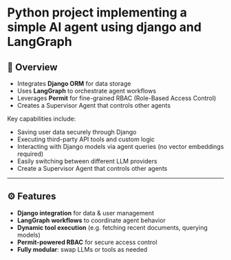 # Python project implementing a simple AI agent using django and LangGraph

## 🧠 Overview

- Integrates **Django ORM** for data storage  
- Uses **LangGraph** to orchestrate agent workflows  
- Leverages **Permit** for fine-grained RBAC (Role-Based Access Control)
- Creates a Supervisor Agent that controls other agents
 


Key capabilities include:

- Saving user data securely through Django  
- Executing third-party API tools and custom logic  
- Interacting with Django models via agent queries (no vector embeddings required)  
- Easily switching between different LLM providers
- Create a Supervisor Agent that controls other agents
 
---

## ⚙️ Features

- **Django integration** for data & user management  
- **LangGraph workflows** to coordinate agent behavior  
- **Dynamic tool execution** (e.g. fetching recent documents, querying models)  
- **Permit-powered RBAC** for secure access control  
- **Fully modular**: swap LLMs or tools as needed  
